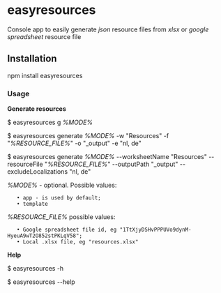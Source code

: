 ﻿# easyresources

  Console app to easily generate *json* resource files from *xlsx* or *google spreadsheet* resource file 

## Installation

  npm install easyresources

### Usage

  **Generate resources**

   $ easyresources g *%MODE%*

   $ easyresources generate *%MODE%* -w "Resources" -f "*%RESOURCE_FILE%*" -o "_output" -e "nl, de"

   $ easyresources generate *%MODE%* --worksheetName "Resources" --resourceFile "*%RESOURCE_FILE%*" --outputPath "_output" --excludeLocalizations "nl, de"

   *%MODE%* - optional. Possible values:

       • app - is used by default;
       • template

   *%RESOURCE_FILE%* possible values:

       • Google spreadsheet file id, eg "1TtXjyDSHvPPPUVo9dynM-HyeuA9wT2O852stPKLqV58";
       • Local .xlsx file, eg "resources.xlsx"

  **Help**

  $ easyresources -h

  $ easyresources --help